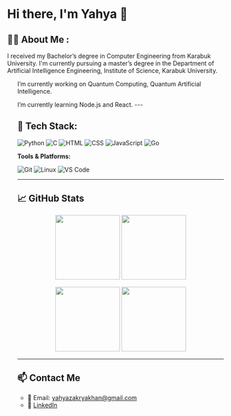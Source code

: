 # Hi there, I'm Yahya 👋

## 👩‍💻 About Me :
I received my Bachelor’s degree in Computer Engineering from Karabuk University. I'm currently pursuing a master’s degree in the Department of Artificial Intelligence Engineering, Institute of Science, Karabuk University. <br/>
<list>
<ul>I’m currently working on Quantum Computing, Quantum Artificial Intelligence.    
<ul></ul>I’m currently learning Node.js and React.  
</list>
---

## 🧰 Tech Stack:

![Python](https://img.shields.io/badge/-Python-05122A?style=flat&logo=python)
![C](https://img.shields.io/badge/-C-05122A?style=flat&logo=c)
![HTML](https://img.shields.io/badge/-HTML5-05122A?style=flat&logo=html5)
![CSS](https://img.shields.io/badge/-CSS3-05122A?style=flat&logo=css3)
![JavaScript](https://img.shields.io/badge/-JavaScript-05122A?style=flat&logo=javascript)
![Go](https://img.shields.io/badge/-Go-05122A?style=flat&logo=go)


**Tools & Platforms:**  

![Git](https://img.shields.io/badge/-Git-05122A?style=flat&logo=git)
![Linux](https://img.shields.io/badge/-Linux-05122A?style=flat&logo=linux)
![VS Code](https://img.shields.io/badge/-VSCode-05122A?style=flat&logo=visual-studio-code)

---

## 📈 GitHub Stats

<p align="center">
  <img src="https://github-readme-stats.vercel.app/api?username=Yahya3mn&show_icons=true&theme=radical" height="150"/>
  <img src="https://github-readme-stats.vercel.app/api/top-langs/?username=Yahya3mn&layout=compact&theme=radical" height="150"/>
</p>

<p align="center">
  <img src="https://github-readme-streak-stats.herokuapp.com/?user=Yahya3mn&theme=radical" height="150"/>
  <img src="https://github-readme-activity-graph.vercel.app/graph?username=Yahya3mn&theme=radical" height="150"/>
</p>


---

## 📫 Contact Me

- 📧 Email: yahyazakryakhan@gmail.com
- 💼 [LinkedIn](https://www.linkedin.com/in/yahya-zakrya-khan-92152a1b8/)  

